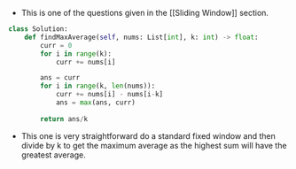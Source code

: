 - This is one of the questions given in the [[Sliding Window]] section. 

```python
class Solution:
    def findMaxAverage(self, nums: List[int], k: int) -> float:
        curr = 0
        for i in range(k): 
            curr += nums[i]

        ans = curr
        for i in range(k, len(nums)): 
            curr += nums[i] - nums[i-k]
            ans = max(ans, curr)
        
        return ans/k
```

- This one is very straightforward do a standard fixed window and then divide by k to get the maximum average as the highest sum will have the greatest average. 